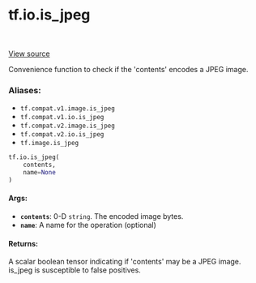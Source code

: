 <div itemscope itemtype="http://developers.google.com/ReferenceObject">
<meta itemprop="name" content="tf.io.is_jpeg" />
<meta itemprop="path" content="Stable" />
</div>

# tf.io.is_jpeg

<!-- Insert buttons -->

<table class="tfo-notebook-buttons tfo-api" align="left">
</table>

<a target="_blank" href="/code/stable/tensorflow/python/ops/image_ops_impl.py">View source</a>



<!-- Start diff -->
Convenience function to check if the 'contents' encodes a JPEG image.

### Aliases:

* `tf.compat.v1.image.is_jpeg`
* `tf.compat.v1.io.is_jpeg`
* `tf.compat.v2.image.is_jpeg`
* `tf.compat.v2.io.is_jpeg`
* `tf.image.is_jpeg`


``` python
tf.io.is_jpeg(
    contents,
    name=None
)
```



<!-- Placeholder for "Used in" -->


#### Args:


* <b>`contents`</b>: 0-D `string`. The encoded image bytes.
* <b>`name`</b>: A name for the operation (optional)


#### Returns:

A scalar boolean tensor indicating if 'contents' may be a JPEG image.
is_jpeg is susceptible to false positives.
